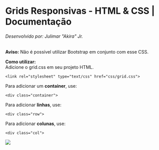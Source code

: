 # Grids Responsivas - HTML & CSS | Documentação
###### Desenvolvido por: Julimar "Akira" Jr.
**Aviso:** Não é possível utilizar Bootstrap em conjunto com esse CSS.

**Como utilizar:**
<br>
Adicione o grid.css em seu projeto HTML.
```
<link rel="stylesheet" type="text/css" href="css/grid.css">
```
Para adicionar um **container**, use:
```
<div class="container">
```
Para adicionar **linhas**, use:
```
<div class="row">
```
Para adicionar **colunas**, use:
```
<div class="col">
```
<img src="https://i.imgur.com/As2n2A3.png">

